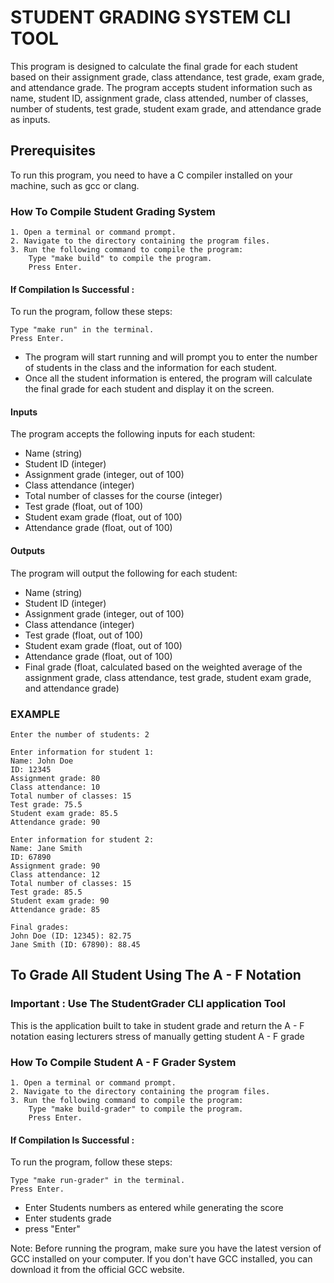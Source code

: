 # STUDENT GRADING SYSTEM CLI TOOL

This program is designed to calculate the final grade for each student based on their assignment grade, class attendance, test grade, exam grade, and attendance grade. The program accepts student information such as name, student ID, assignment grade, class attended, number of classes, number of students, test grade, student exam grade, and attendance grade as inputs.

## Prerequisites

To run this program, you need to have a C compiler installed on your machine, such as gcc or clang.

### How To Compile Student Grading System

    1. Open a terminal or command prompt.
    2. Navigate to the directory containing the program files.
    3. Run the following command to compile the program:
        Type "make build" to compile the program.
        Press Enter.

#### If Compilation Is Successful : 

To run the program, follow these steps:

    Type "make run" in the terminal.
    Press Enter.

- The program will start running and will prompt you to enter the number of students in the class and the information for each student.
- Once all the student information is entered, the program will calculate the final grade for each student and display it on the screen.

#### Inputs

The program accepts the following inputs for each student:

- Name (string)
- Student ID (integer)
- Assignment grade (integer, out of 100)
- Class attendance (integer)
- Total number of classes for the course (integer)
- Test grade (float, out of 100)
- Student exam grade (float, out of 100)
- Attendance grade (float, out of 100)

#### Outputs

The program will output the following for each student:

- Name (string)
- Student ID (integer)
- Assignment grade (integer, out of 100)
- Class attendance (integer)
- Test grade (float, out of 100)
- Student exam grade (float, out of 100)
- Attendance grade (float, out of 100)
- Final grade (float, calculated based on the weighted average of the assignment grade, class attendance, test grade, student exam grade, and attendance grade)

### EXAMPLE

````
Enter the number of students: 2

Enter information for student 1:
Name: John Doe
ID: 12345
Assignment grade: 80
Class attendance: 10
Total number of classes: 15
Test grade: 75.5
Student exam grade: 85.5
Attendance grade: 90

Enter information for student 2:
Name: Jane Smith
ID: 67890
Assignment grade: 90
Class attendance: 12
Total number of classes: 15
Test grade: 85.5
Student exam grade: 90
Attendance grade: 85

Final grades:
John Doe (ID: 12345): 82.75
Jane Smith (ID: 67890): 88.45

````

## To Grade All Student Using The A - F Notation 

### Important : Use The StudentGrader CLI application Tool
This is the application built to take in student grade and return the A - F notation easing lecturers stress of manually getting student A - F grade

### How To Compile Student A - F Grader System

    1. Open a terminal or command prompt.
    2. Navigate to the directory containing the program files.
    3. Run the following command to compile the program:
        Type "make build-grader" to compile the program.
        Press Enter.

#### If Compilation Is Successful : 

To run the program, follow these steps:

    Type "make run-grader" in the terminal.
    Press Enter.

- Enter Students numbers as entered while generating the score
- Enter students grade 
- press "Enter"

Note: Before running the program, make sure you have the latest version of GCC installed on your computer. If you don't have GCC installed, you can download it from the official GCC website.
